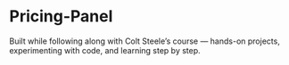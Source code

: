# Pricing-Panel
Built while following along with Colt Steele’s course — hands-on projects, experimenting with code, and learning step by step.
